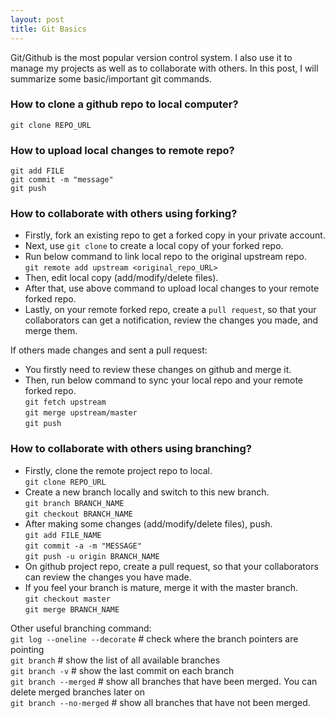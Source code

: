 ```yaml
---
layout: post
title: Git Basics
---
```


Git/Github is the most popular version control system. I also use it to manage my projects as well as to collaborate with others. In this post, I will summarize some basic/important git commands.  

### How to clone a github repo to local computer?
`git clone REPO_URL`

### How to upload local changes to remote repo?
`git add FILE`   
`git commit -m "message"`   
`git push`  

### How to collaborate with others using forking?
* Firstly, fork an existing repo to get a forked copy in your private account.  
* Next, use `git clone` to create a local copy of your forked repo.
* Run below command to link local repo to the original upstream repo.  
`git remote add upstream <original_repo_URL>`  
* Then, edit local copy (add/modify/delete files).  
* After that, use above command to upload local changes to your remote forked repo.   
* Lastly, on your remote forked repo, create a `pull request`, so that your collaborators can get a notification, review the changes you made, and merge them.  

If others made changes and sent a pull request:
* You firstly need to review these changes on github and merge it.  
* Then, run below command to sync your local repo and your remote forked repo.  
`git fetch upstream`   
`git merge upstream/master`   
`git push`   

### How to collaborate with others using branching?  
* Firstly, clone the remote project repo to local.  
`git clone REPO_URL`   
* Create a new branch locally and switch to this new branch.   
`git branch BRANCH_NAME`  
`git checkout BRANCH_NAME`
* After making some changes (add/modify/delete files), push.  
`git add FILE_NAME`   
`git commit -a -m "MESSAGE"`   
`git push -u origin BRANCH_NAME`   
* On github project repo, create a pull request, so that your collaborators can review the changes you have made.  
* If you feel your branch is mature, merge it with the master branch.  
`git checkout master`  
`git merge BRANCH_NAME`   

Other useful branching command:  
`git log --oneline --decorate`  # check where the branch pointers are pointing   
`git branch`    # show the list of all available branches   
`git branch -v` # show the last commit on each branch    
`git branch --merged`  # show all branches that have been merged. You can delete merged branches later on   
`git branch --no-merged`  # show all branches that have not been merged.   
